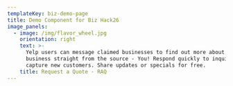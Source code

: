```yaml
---
templateKey: biz-demo-page
title: Demo Component for Biz Hack26
image_panels:
  - image: /img/flavor_wheel.jpg
    orientation: right
    text: >-
      Yelp users can message claimed businesses to find out more about your
      business straight from the source - You! Respond quickly to inquiries and
      capture new customers. Share updates or specials for free. 
    title: Request a Quote - RAQ
---
```


